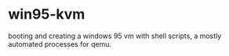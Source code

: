 # win95-kvm
booting and creating a windows 95 vm with shell scripts, a mostly automated processes for qemu.

